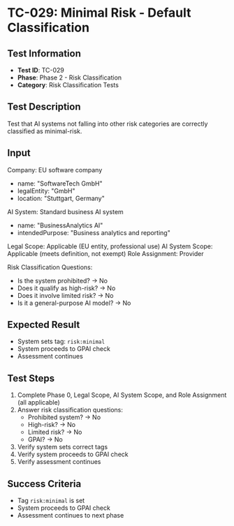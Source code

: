 # TC-029: Minimal Risk - Default Classification

## Test Information
- **Test ID**: TC-029
- **Phase**: Phase 2 - Risk Classification
- **Category**: Risk Classification Tests

## Test Description
Test that AI systems not falling into other risk categories are correctly classified as minimal-risk.

## Input
Company: EU software company
- name: "SoftwareTech GmbH"
- legalEntity: "GmbH"
- location: "Stuttgart, Germany"

AI System: Standard business AI system
- name: "BusinessAnalytics AI"
- intendedPurpose: "Business analytics and reporting"

Legal Scope: Applicable (EU entity, professional use)
AI System Scope: Applicable (meets definition, not exempt)
Role Assignment: Provider

Risk Classification Questions:
- Is the system prohibited? → No
- Does it qualify as high-risk? → No
- Does it involve limited risk? → No
- Is it a general-purpose AI model? → No

## Expected Result
- System sets tag: `risk:minimal`
- System proceeds to GPAI check
- Assessment continues

## Test Steps
1. Complete Phase 0, Legal Scope, AI System Scope, and Role Assignment (all applicable)
2. Answer risk classification questions:
   - Prohibited system? → No
   - High-risk? → No
   - Limited risk? → No
   - GPAI? → No
3. Verify system sets correct tags
4. Verify system proceeds to GPAI check
5. Verify assessment continues

## Success Criteria
- Tag `risk:minimal` is set
- System proceeds to GPAI check
- Assessment continues to next phase 
